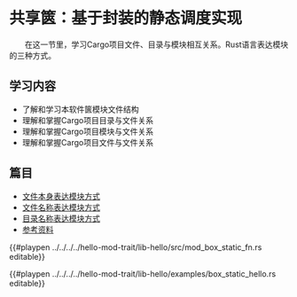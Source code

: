 # 共享篋：基于封装的静态调度实现

　　在这一节里，学习Cargo项目文件、目录与模块相互关系。Rust语言表达模块的三种方式。

## 学习内容
- 了解和学习本软件篋模块文件结构
- 理解和掌握Cargo项目目录与文件关系
- 理解和掌握Cargo项目模块与文件关系
- 理解和掌握Cargo项目文件与文件关系

## 篇目
- [文件本身表达模块方式](#文件本身表达模块方式)
- [文件名称表达模块方式](#文件名称表达模块方式)
- [目录名称表达模块方式](#目录名称表达模块方式)
- [参考资料](#参考资料)




{{#playpen ../../../../hello-mod-trait/lib-hello/src/mod_box_static_fn.rs editable}}


{{#playpen ../../../../hello-mod-trait/lib-hello/examples/box_static_hello.rs editable}}